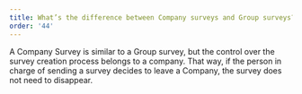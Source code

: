 ```yaml
---
title: What’s the difference between Company surveys and Group surveys?
order: '44'
---
```



A Company Survey is similar to a Group survey, but the control over the survey creation process belongs to a company. That way, if the person in charge of sending a survey decides to leave a Company, the survey does not need to disappear.
